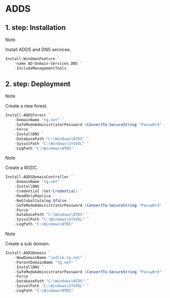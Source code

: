 # ADDS

## 1. step: Installation

> [!NOTE]
> Install ADDS and DNS services.

```powershell
Install-WindowsFeature `
    -name AD-Domain-Services,DNS `
    -IncludeManagementTools
```

## 2. step: Deployment

> [!NOTE]
> Create a new forest.

```powershell
Install-ADDSForest `
    -DomainName "tg.net" `
    -SafeModeAdministratorPassword (ConvertTo-SecureString "Passw0rd" -AsPlainText -Force) `
    -Force `
    -InstallDNS `
    -DatabasePath "C:\Windows\NTDS" `
    -SysvolPath "C:\Windows\SYSVOL" `
    -LogPath "C:\Windows\NTDS" 
```

> [!NOTE]
> Create a RODC.

```powershell
Install-ADDSDomainController `
    -DomainName "tg.net" `
    -InstallDNS `
    -Credential (Get-Credential) `
    -ReadOnlyReplica `
    -NoGlobalCatalog:$false `
    -SafeModeAdministratorPassword (ConvertTo-SecureString "Passw0rd" -AsPlainText -Force) `
    -Force `
    -DatabasePath "C:\Windows\NTDS" `
    -SysvolPath "C:\Windows\SYSVOL" `
    -LogPath "C:\Windows\NTDS" 
```

> [!NOTE]
> Create a sub domain.

```powershell
Install-ADDSDomain `
    -NewDomainName "jedlik.tg.net" `
    -ParentDomainName "tg.net" `
    -InstallDNS `
    -SafeModeAdministratorPassword (ConvertTo-SecureString "Passw0rd" -AsPlainText -Force) `
    -Force `
    -DatabasePath "C:\Windows\NTDS" `
    -SysvolPath "C:\Windows\SYSVOL" `
    -LogPath "C:\Windows\NTDS" 
```
